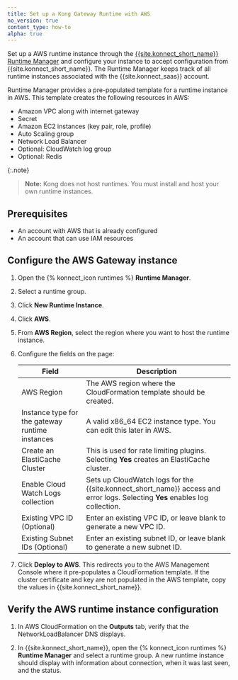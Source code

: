 ```yaml
---
title: Set up a Kong Gateway Runtime with AWS
no_version: true
content_type: how-to
alpha: true
---
```


Set up a AWS runtime instance through the
[{{site.konnect_short_name}} Runtime Manager](/konnect/runtime-manager) and
configure your instance to accept configuration from
{{site.konnect_short_name}}. The Runtime Manager keeps track of all runtime
instances associated with the {{site.konnect_saas}} account.

Runtime Manager provides a pre-populated template for a runtime instance in AWS. This template creates the following resources in AWS:
* Amazon VPC along with internet gateway 
* Secret
* Amazon EC2 instances (key pair, role, profile)
* Auto Scaling group
* Network Load Balancer
* Optional: CloudWatch log group 
* Optional: Redis 

{:.note}
> **Note:** Kong does not host runtimes. You must install and host your own
runtime instances.

## Prerequisites

* An account with AWS that is already configured
* An account that can use IAM resources

## Configure the AWS Gateway instance

1. Open the {% konnect_icon runtimes %} **Runtime Manager**.

1. Select a runtime group.

1. Click **New Runtime Instance**.

1. Click **AWS**.

1. From **AWS Region**, select the region where you want to host the runtime instance.

1. Configure the fields on the page:

    | Field | Description |
    |---|---|
    | AWS Region | The AWS region where the CloudFormation template should be created. |
    | Instance type for the gateway runtime instances | A valid x86_64 EC2 instance type. You can edit this later in AWS. |
    | Create an ElastiCache Cluster | This is used for rate limiting plugins. Selecting **Yes** creates an ElastiCache cluster. |
    | Enable Cloud Watch Logs collection | Sets up CloudWatch logs for the {{site.konnect_short_name}} access and error logs. Selecting **Yes** enables log collection. |
    | Existing VPC ID (Optional) | Enter an existing VPC ID, or leave blank to generate a new VPC ID. |
    | Existing Subnet IDs (Optional) | Enter an existing subnet ID, or leave blank to generate a new subnet ID. |

1. Click **Deploy to AWS**. 
This redirects you to the AWS Management Console where it pre-populates a CloudFormation template. If the cluster certificate and key are not populated in the AWS template, copy the values in {{site.konnect_short_name}}.

## Verify the AWS runtime instance configuration

1. In AWS CloudFormation on the **Outputs** tab, verify that the NetworkLoadBalancer DNS displays. 

1. In {{site.konnect_short_name}}, open the {% konnect_icon runtimes %} **Runtime Manager** and select a runtime group. A new runtime instance should display with information about connection, when it was last seen, and the status.
